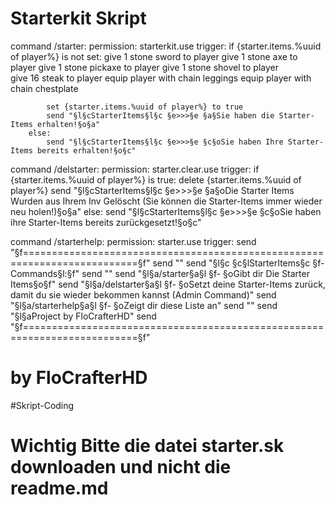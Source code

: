 # Starterkit Skript

command /starter:
    permission: starterkit.use
    trigger:
        if {starter.items.%uuid of player%} is not set:
            give 1 stone sword to player
            give 1 stone axe to player
            give 1 stone pickaxe to player
            give 1 stone shovel to player            
            give 16 steak to player
            equip player with chain leggings
            equip player with chain chestplate
            
            set {starter.items.%uuid of player%} to true
            send "§l§cStarterItems§l§c §e>>>§e §a§Sie haben die Starter-Items erhalten!§o§a"   
        else:
            send "§l§cStarterItems§l§c §e>>>§e §c§oSie haben Ihre Starter-Items bereits erhalten!§o§c"

command /delstarter:
    permission: starter.clear.use
    trigger:
        if {starter.items.%uuid of player%} is true:
            delete {starter.items.%uuid of player%}
            send "§l§cStarterItems§l§c §e>>>§e §a§oDie Starter Items Wurden aus Ihrem Inv Gelöscht (Sie können die Starter-Items immer wieder neu holen!)§o§a"
        else:
            send "§l§cStarterItems§l§c §e>>>§e §c§oSie haben ihre Starter-Items bereits zurückgesetzt!§o§c"

command /starterhelp:
    permission: starter.use
    trigger:
        send "§f==========================================================================§f"
        send ""
        send "§l§c                        §c§lStarterItems§c §f- Commands§l:§f"
        send ""
        send "§l§a/starter§a§l §f- §oGibt dir Die Starter Items§o§f"
        send "§l§a/delstarter§a§l §f- §oSetzt deine Starter-Items zurück, damit du sie wieder bekommen kannst (Admin Command)"
        send "§l§a/starterhelp§a§l §f- §oZeigt dir diese Liste an"
        send ""
        send "§l§aProject by FloCrafterHD"
        send "§f==========================================================================§f"
        
# by FloCrafterHD
#Skript-Coding
# Wichtig Bitte die datei starter.sk downloaden und nicht die readme.md
